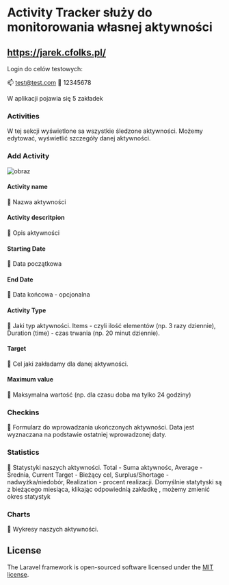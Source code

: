 # Activity Tracker służy do monitorowania własnej aktywności

## https://jarek.cfolks.pl/

Login do celów testowych:

:mailbox: test@test.com
:key: 12345678

W aplikacji pojawia się 5 zakładek

### Activities

W tej sekcji wyświetlone sa wszystkie śledzone aktywności.
Możemy edytować, wyświetlić szczegóły danej aktywności.

### Add Activity

![obraz](https://user-images.githubusercontent.com/37364317/174252790-dcc86cf8-d8f9-409f-b190-e5b93f523ebc.png)

#### Activity name

:bookmark_tabs: Nazwa aktywności

#### Activity descritpion

:bookmark_tabs: Opis aktywności

#### Starting Date

:bookmark_tabs: Data początkowa

#### End Date

:bookmark_tabs: Data końcowa - opcjonalna

#### Activity Type

:bookmark_tabs: Jaki typ aktywności. Items - czyli ilość elementów (np. 3 razy dziennie), Duration (time) - czas trwania (np. 20 minut dziennie).

#### Target

:bookmark_tabs: Cel jaki zakładamy dla danej aktywności.

#### Maximum value

:bookmark_tabs: Maksymalna wartość (np. dla czasu doba ma tylko 24 godziny)

### Checkins

:bookmark_tabs: Formularz do wprowadzania ukończonych aktywności. Data jest wyznaczana na podstawie ostatniej wprowadzonej daty.

### Statistics

:bookmark_tabs: Statystyki naszych aktywności. Total - Suma aktywnośc, Average - Średnia, Current Target - Bieżący cel, Surplus/Shortage - nadwyżka/niedobór, Realization - procent realizacji.
Domyślnie statytyski są z bieżącego miesiąca, klikając odpowiednią zakładkę , możemy zmienić okres statystyk

### Charts

:bookmark_tabs: Wykresy naszych aktywności.

## License

The Laravel framework is open-sourced software licensed under the [MIT license](https://opensource.org/licenses/MIT).
